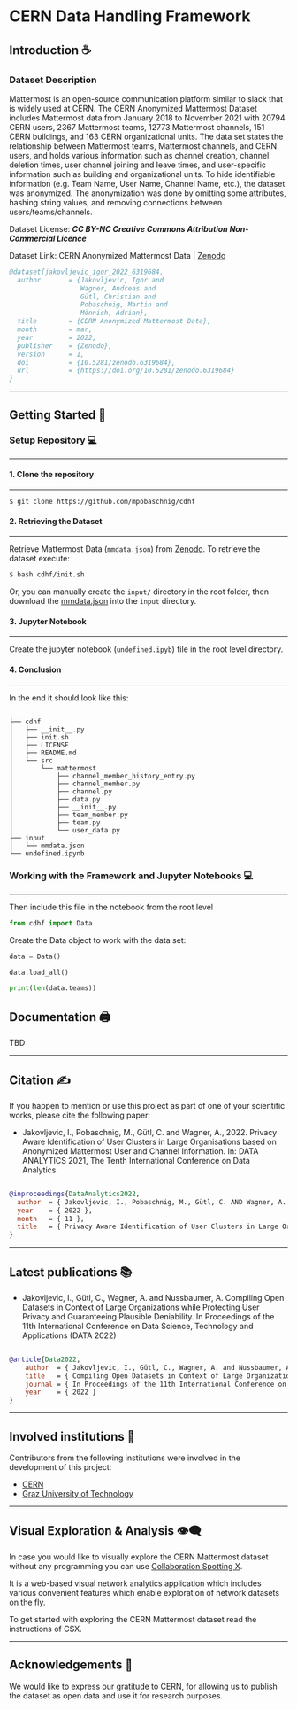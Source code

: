 # CERN Data Handling Framework

## Introduction ☕️

### Dataset Description

Mattermost is an open-source communication platform similar to slack that is widely used at CERN. The CERN Anonymized Mattermost Dataset includes Mattermost data from January 2018 to November 2021 with 20794 CERN  users, 2367 Mattermost teams, 12773 Mattermost channels, 151 CERN buildings, and 163 CERN  organizational units. The data set states the relationship between Mattermost teams, Mattermost channels, and CERN users, and holds various information such as channel creation, channel deletion times, user channel joining and leave times, and user-specific information such as building and organizational units. To hide identifiable information (e.g. Team Name, User Name, Channel Name, etc.), the dataset was anonymized. The anonymization was done by omitting some attributes, hashing string values, and removing connections between users/teams/channels.

Dataset License: ***CC BY-NC Creative Commons Attribution Non-Commercial Licence***

Dataset Link: CERN Anonymized Mattermost Data | [Zenodo](https://zenodo.org/record/6319684#.YnOMdi8Rr0o)

```bibtex
@dataset{jakovljevic_igor_2022_6319684,
  author       = {Jakovljevic, Igor and
                  Wagner, Andreas and
                  Gütl, Christian and
                  Pobaschnig, Martin and
                  Mönnich, Adrian},
  title        = {CERN Anonymized Mattermost Data},
  month        = mar,
  year         = 2022,
  publisher    = {Zenodo},
  version      = 1,
  doi          = {10.5281/zenodo.6319684},
  url          = {https://doi.org/10.5281/zenodo.6319684}
}

```

---

## Getting Started 🏁


### Setup Repository 💻
---

#### 1. Clone the repository 
---

```
$ git clone https://github.com/mpobaschnig/cdhf
```


#### 2. Retrieving the Dataset
---
Retrieve Mattermost Data (`mmdata.json`) from [Zenodo](https://zenodo.org/record/6319684#.YnOMdi8Rr0o). To retrieve the dataset execute:
```sh
$ bash cdhf/init.sh
```
Or, you can manually create the `input/` directory in the root folder, then download the [mmdata.json](https://zenodo.org/record/6319684/files/mattermost.json) into the `input` directory.

#### 3. Jupyter Notebook
---

Create the jupyter notebook (`undefined.ipyb`) file in the root level directory.


#### 4. Conclusion
---
In the end it should look like this:
```
.
├── cdhf
│   ├── __init__.py
│   ├── init.sh
│   ├── LICENSE
│   ├── README.md
│   └── src
│       └── mattermost
│           ├── channel_member_history_entry.py
│           ├── channel_member.py
│           ├── channel.py
│           ├── data.py
│           ├── __init__.py
│           ├── team_member.py
│           ├── team.py
│           └── user_data.py
├── input
│   └── mmdata.json
└── undefined.ipynb
```

### Working with the Framework and Jupyter Notebooks 💻
---

Then include this file in the notebook from the root level

```python
from cdhf import Data
```

Create the Data object to work with the data set:

```python
data = Data()

data.load_all()

print(len(data.teams))
```

## Documentation 🖨️

TBD

---


## Citation ✍️

If you happen to mention or use this project as part of one of your scientific works, please cite the following paper: 

* Jakovljevic, I., Pobaschnig, M., Gütl, C. and Wagner, A., 2022. Privacy Aware Identification of User Clusters in Large Organisations based on Anonymized Mattermost User and Channel Information. In: DATA ANALYTICS 2021, The Tenth International Conference on Data Analytics.

```bibtex

@inproceedings{DataAnalytics2022,
  author  = { Jakovljevic, I., Pobaschnig, M., Gütl, C. AND Wagner, A. },
  year    = { 2022 },
  month   = { 11 },
  title   = { Privacy Aware Identification of User Clusters in Large Organisations based on Anonymized Mattermost User and Channel Information }
}

```

---

## Latest publications 📚
* Jakovljevic, I., Gütl, C., Wagner, A. and Nussbaumer, A. Compiling Open Datasets in Context of Large Organizations while Protecting User Privacy and Guaranteeing Plausible Deniability. In Proceedings of the 11th International Conference on Data Science, Technology and Applications (DATA 2022)


```bibtex

@article{Data2022,
    author  = { Jakovljevic, I., Gütl, C., Wagner, A. and Nussbaumer, A. },
    title   = { Compiling Open Datasets in Context of Large Organizations while Protecting User Privacy and Guaranteeing Plausible Deniability },
    journal = { In Proceedings of the 11th International Conference on Data Science, Technology and Applications (DATA 2022) },
    year    = { 2022 }
}

```
---

## Involved institutions 🏫
Contributors from the following institutions were involved in the development of this project:
* [CERN](https://home.cern/)
* [Graz University of Technology](https://www.tugraz.at/home/)
---

## 	Visual Exploration & Analysis 👁️‍🗨️

In case you would like to visually explore the CERN Mattermost dataset without any programming you can use [Collaboration Spotting X](https://github.com/aleksbobic/csx).

It is a web-based visual network analytics application which includes various convenient features which enable exploration of network datasets on the fly. 

To get started with exploring the CERN Mattermost dataset read the instructions of CSX.

---

## Acknowledgements 🙏

We would like to express our gratitude to CERN, for allowing us to publish the dataset as open data and use it for research purposes.



